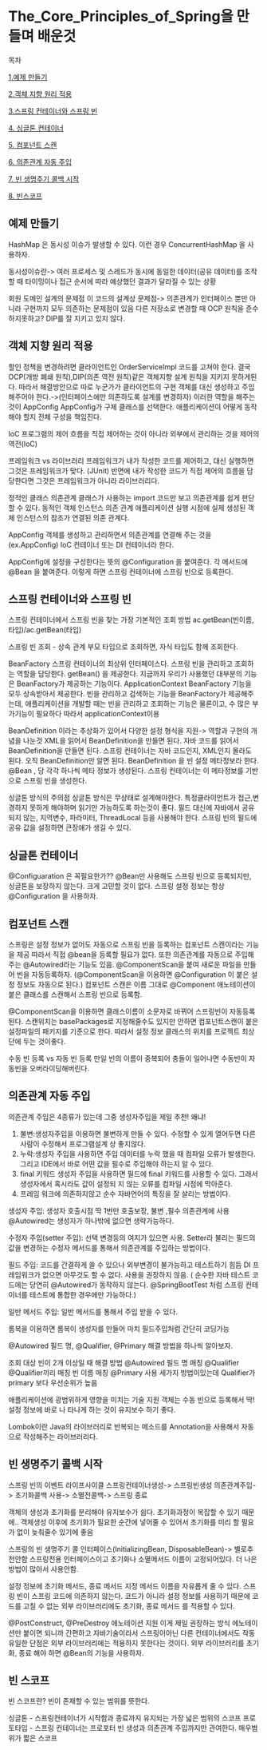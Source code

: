 # The_Core_Principles_of_Spring을 만들며 배운것
목차

[1.예제 만들기](#예제-만들기)

[2.객체 지향 원리 적용](#객체-지향-원리-적용)

[3.스프링 컨테이너와 스프링 빈](#스프링-컨테이너와-스프링-빈)

[4. 싱글톤 컨테이너](##싱글톤-컨테이너)

[5. 컴포넌트 스캔](##컴포넌트-스캔)

[6. 의존관계 자동 주입](#의존관계-자동-주입)

[7. 빈 생명주기 콜백 시작](#빈-생명주기-콜백-시작)

[8. 빈스코프](#빈-스코프)



## 예제 만들기

HashMap 은 동시성 이슈가 발생할 수 있다. 이런 경우 ConcurrentHashMap 을 사용하자.

동시성이슈란->
여러 프로세스 및 스레드가 동시에 동일한 데이터(공유 데이터)를 조작할 때 타이밍이나 접근 순서에 따라 예상했던 결과가 달라질 수 있는 상황

회원 도메인 설계의 문제점
이 코드의 설계상 문제점-> 의존관계가 인터페이스 뿐만 아니라 구현까지 모두 의존하는 문제점이 있음
다른 저장소로 변경할 때 OCP 원칙을 준수하지못하고?
DIP를 잘 지키고 있지 않다.


## 객체 지향 원리 적용

할인 정책을 변경하려면 클라이언트인 OrderServiceImpl 코드를 고쳐야 한다.
결국 OCP(개방 폐쇄 원칙),DIP(의존 역전 원칙)같은 객체지향 설계 원칙을 지키지 못하게된다.
따라서 해결방안으로 따로 누군가가 클라이언트의 구현 객체를 대신 생성하고 주입해주어야 한다.->(인터페이스에만 의존하도록 설계를 변경하자)
이러한 역할을 해주는 것이  AppConfig
AppConfig가 구체 클래스를 선택한다.  애플리케이션이 어떻게 동작해야 할지 전체 구성을 책임진다.

IoC
프로그램의 제어 흐름을 직접 제어하는 것이 아니라 외부에서 관리하는 것을 제어의 역전(IoC)

프레임워크 vs 라이브러리
프레임워크가 내가 작성한 코드를 제어하고, 대신 실행하면 그것은 프레임워크가 맞다. (JUnit)
반면에 내가 작성한 코드가 직접 제어의 흐름을 담당한다면 그것은 프레임워크가 아니라 라이브러리다.


정적인 클래스 의존관계
클래스가 사용하는 import 코드만 보고 의존관계를 쉽게 판단할 수 있다.
동적인 객체 인스턴스 의존 관계
애플리케이션 실행 시점에 실제 생성된 객체 인스턴스의 참조가 연결된 의존 관계다.

AppConfig 
객체를 생성하고 관리하면서 의존관계를 연결해 주는 것을(ex.AppConfig) IoC 컨테이너 또는 DI 컨테이너라 한다.

AppConfig에 설정을 구성한다는 뜻의 @Configuration 을 붙여준다.
각 메서드에 @Bean 을 붙여준다. 이렇게 하면 스프링 컨테이너에 스프링 빈으로 등록한다.


## 스프링 컨테이너와 스프링 빈

스프링 컨테이너에서 스프링 빈을 찾는 가장 기본적인 조회 방법
ac.getBean(빈이름, 타입)/ac.getBean(타입)

스프링 빈 조회 - 상속 관계
부모 타입으로 조회하면, 자식 타입도 함께 조회한다.

BeanFactory
스프링 컨테이너의 최상위 인터페이스다.
스프링 빈을 관리하고 조회하는 역할을 담당한다.
getBean() 을 제공한다.
지금까지 우리가 사용했던 대부분의 기능은 BeanFactory가 제공하는 기능이다.
ApplicationContext
BeanFactory 기능을 모두 상속받아서 제공한다.
빈을 관리하고 검색하는 기능을 BeanFactory가 제공해주는데, 애플리케이션을 개발할 때는 빈을 관리하고 조회하는 기능은 물론이고, 수 많은 부가기능이 필요하다
따라서 applicationContext이용

BeanDefinition 이라는 추상화가 있어서 다양한 설정 형식을 지원-> 역할과 구현의 개념을 나눈것
XML을 읽어서 BeanDefinition을 만들면 된다.
자바 코드를 읽어서 BeanDefinition을 만들면 된다.
스프링 컨테이너는 자바 코드인지, XML인지 몰라도 된다. 오직 BeanDefinition만 알면 된다.
BeanDefinition 을 빈 설정 메타정보라 한다.
@Bean , <bean> 당 각각 하나씩 메타 정보가 생성된다.
스프링 컨테이너는 이 메타정보를 기반으로 스프링 빈을 생성한다.

싱글톤 방식의 주의점
싱글톤 방식은 무상태로 설계해야한다. 특정클라이언트가 접근,변경하지 못하게 해야하며 읽기만 가능하도록 하는것이 좋다.
필드 대신에 자바에서 공유되지 않는, 지역변수, 파라미터, ThreadLocal 등을 사용해야 한다.
스프링 빈의 필드에 공유 값을 설정하면 큰장애가 생길 수 있다.


## 싱글톤 컨테이너
@Configuaration 은 꼭필요한가??
@Bean만 사용해도 스프링 빈으로 등록되지만, 싱글톤을 보장하지 않는다.
크게 고민할 것이 없다. 스프링 설정 정보는 항상 @Configuration 을 사용하자.


## 컴포넌트 스캔
스프링은 설정 정보가 없어도 자동으로 스프링 빈을 등록하는 컴포넌트 스캔이라는 기능을 제공 따라서 직접 @bean을 등록할 필요가 없다.
또한 의존관계를 자동으로 주입해주는 @Autowired라는 기능도 있음.
@ComponentScan을 붙여 새로운 파일을 만들어 빈을 자동등록하자.
(@ComponentScan을 이용하면  @Configuration 이 붙은 설정 정보도 자동으로 된다.)
컴포넌트 스캔은 이름 그대로 @Component 애노테이션이 붙은 클래스를 스캔해서 스프링 빈으로 등록함.

@ComponentScan을 이용하면 클래스이름이 소문자로 바뀌어 스프링빈이 자동등록 된다.
스캔위치는 basePackages로 지정해줄수도 있지만 안하면 컴포넌트스캔이 붙은 설정파일의 패키지를 기준으로 한다.
따라서 설정 정보 클래스의 위치를 프로젝트 최상 단에 두는 것이좋다. 

수동 빈 등록 vs 자동 빈 등록
만일 빈의 이름이 중복되어 충돌이 일어나면 수동빈이 자동빈을 오버라이딩해버린다.


## 의존관계 자동 주입

의존관계 주입은 4종류가 있는데 그중 생성자주입을 제일 추천!
왜냐! 
1. 불변:생성자주입을 이용하면 불변하게 만들 수 있다. 수정할 수 있게 열어두면 다른사람이 수정해서 프로그램설계 상 좋지않다.
2. 누락:생성자 주입을 사용하면 주입 데이터를 누락 했을 때 컴파일 오류가 발생한다. 그리고 IDE에서 바로 어떤 값을 필수로 주입해야 하는지 알 수 있다.
3. final 키워드 생성자 주입을 사용하면 필드에 final 키워드를 사용할 수 있다. 그래서 생성자에서 혹시라도 값이 설정되 지 않는 오류를 컴파일 시점에 막아준다. 
4. 프레임 워크에 의존하지않고 순수 자바언어의 특징을 잘 살리는 방법이다.

생성자 주입: 생성자 호출시점 딱 1번만 호출보장, 불변 ,필수 의존관계에 사용
@Autowired는 생성자가 하나밖에 없으면 생략가능하다.

수정자 주입(setter 주입): 선택 변경등의 여지가 있으면 사용.
Setter라 불리는 필드의 값을 변경하는 수정자 메서드를 통해서 의존관계를 주입하는 방법이다.

필드 주입: 코드를 간결하게 쓸 수 있으나 외부변경이 불가능하고 테스트하기 힘듬
DI 프레임워크가 없으면 아무것도 할 수 없다.
사용을 권장하지 않음.
( 순수한 자바 테스트 코드에는 당연히 @Autowired가 동작하지 않는다. 
@SpringBootTest 처럼 스프링 컨테이너를 테스트에 통합한 경우에만 가능하다.)

일반 메서드 주입: 일반 메서드를 통해서 주입 받을 수 있다.

롬복을 이용하면 롬복이 생성자를 만들어 마치 필드주입처럼 간단히 코딩가능

@Autowired 필드 명, @Qualifier, @Primary 해결 방법을 하나씩 알아보자.


조회 대상 빈이 2개 이상일 때 해결 방법
@Autowired 필드 명 매칭
@Qualifier @Qualifier끼리 매칭 빈 이름 매칭 
@Primary 사용 세가지 방법이있는데 Qualifier가 primary 보다 우선순위가 높음

애플리케이션에 광범위하게 영향을 미치는 기술 지원 객체는 수동 빈으로 등록해서 딱! 설정 정보에 바로 나 타나게 하는 것이 유지보수 하기 좋다.

Lombok이란 Java의 라이브러리로 반복되는 메소드를 Annotation을 사용해서 자동으로 작성해주는 라이브러리다.


## 빈 생명주기 콜백 시작
스프링 빈의 이벤트 라이프사이클
스프링컨테이너생성-> 스프링빈생성 의존관계주입-> 초기화콜백 사용-> 소멸전콜백-> 스프링 종료

객체의 생성과 초기화를 분리해야 유지보수가 쉽다. 초기화과정이 복잡할 수 있기 때문에..
객체생성 이후에 초기화가 필요한 순간에 넣어줄 수 있어서 초기화를 미리 할 필요가 없이 늦춰줄수 있기에 좋음

스프링의 빈 생명주기 콜
인터페이스(InitializingBean, DisposableBean)-> 별로추천안함 스프링전용 인터페이스이고 초기화나 소멸메서드 이름이 
고정되어있다. 더 나은 방법이 많아서 사용안함.

설정 정보에 초기화 메서드, 종료 메서드 지정
메서드 이름을 자유롭게 줄 수 있다.
스프링 빈이 스프링 코드에 의존하지 않는다.
코드가 아니라 설정 정보를 사용하기 때문에 코드를 고칠 수 없는 외부 라이브러리에도 초기화, 종료 메서드 를 적용할 수 있다.

@PostConstruct, @PreDestroy 애노테이션 지원
이게 제일 권장하는 방식
에노테이션만 붙이면 되니까 간편하고 자바기술이라서 스프링이아닌 다른 컨테이너에서도 작동
유일한 단점은 외부 라이브러리에는 적용하지 못한다는 것이다. 외부 라이브러리를 초기화, 종료 해야 하면 @Bean의 기능을 사용하자.

## 빈 스코프

빈 스코프란? 빈이 존재할 수 있는 범위를 뜻한다.

싱글톤 - 스프링컨테이너가 시작함과 종료까지 유지되는 가장 넓은 범위의 스코프
프로토타입 - 스프링 컨테이너는 프로포터 빈 생성과 의존관계 주입까지만 관여한다.
매우범위가 짧은 스코프

